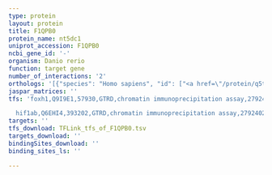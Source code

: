 ```yaml
---
type: protein
layout: protein
title: F1QPB0
protein_name: nt5dc1
uniprot_accession: F1QPB0
ncbi_gene_id: '-'
organism: Danio rerio
function: target gene
number_of_interactions: '2'
orthologs: '[{"species": "Homo sapiens", "id": ["<a href=\"/protein/q5tfe4\">Q5TFE4</a>"]}, {"species": "Mus musculus", "id": ["<a href=\"/protein/q8c5p5\">Q8C5P5</a>"]}, {"species": "Rattus norvegicus", "id": ["<a href=\"/protein/b1wc66\">B1WC66</a>"]}, {"species": "Drosophila melanogaster", "id": ["X2JCB6"]}]'
jaspar_matrices: ''
tfs: 'foxh1,Q9I9E1,57930,GTRD,chromatin immunoprecipitation assay,27924024%5Buid%5D,No

  hif1ab,Q6EHI4,393202,GTRD,chromatin immunoprecipitation assay,27924024%5Buid%5D,No'
targets: ''
tfs_download: TFLink_tfs_of_F1QPB0.tsv
targets_download: ''
bindingSites_download: ''
binding_sites_ls: ''

---
```

